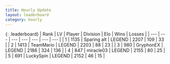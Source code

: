 ```yaml
---
title: Hourly Update
layout: leaderboard
category: hourly
---
```


{: .leaderboard}
| Rank | LV | Player | Division | Elo | Wins | Losses |
| --- | --- | --- | --- | --- | --- | --- |
| <span data-change="0">1</span> | 1135 | <span title="ID: 203132">Sparing alt</span> | LEGEND | <span data-change="0">2207</span> | <span data-change="0">109</span> | <span data-change="0">33</span> |
| <span data-change="0">2</span> | 1413 | <span title="ID: 164871">TeamMario</span> | LEGEND | <span data-change="0">2203</span> | <span data-change="0">88</span> | <span data-change="0">23</span> |
| <span data-change="0">3</span> | 980 | <span title="ID: 315148">GryphonEX</span> | LEGEND | <span data-change="12">2186</span> | <span data-change="2">324</span> | <span data-change="0">136</span> |
| <span data-change="0">4</span> | 847 | <span title="ID: 416373">miracle03</span> | LEGEND | <span data-change="-13">2155</span> | <span data-change="0">80</span> | <span data-change="1">25</span> |
| <span data-change="0">5</span> | 691 | <span title="ID: 498412">LuckySpin</span> | LEGEND | <span data-change="0">2152</span> | <span data-change="0">46</span> | <span data-change="0">15</span> |